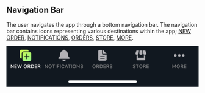 ## Navigation Bar

The user navigates the app through a bottom navigation bar. The navigation bar contains icons representing various destinations within the app; [NEW ORDER](./new-order/new-order.md), [NOTIFICATIONS](./notifications.md), [ORDERS](./orders.md), [STORE](./store/store.md), [MORE](./more/more.md).

![Navigation bar](../images/screenshots/navigation-bar/01.jpg?raw=true "Navigation-bar")


